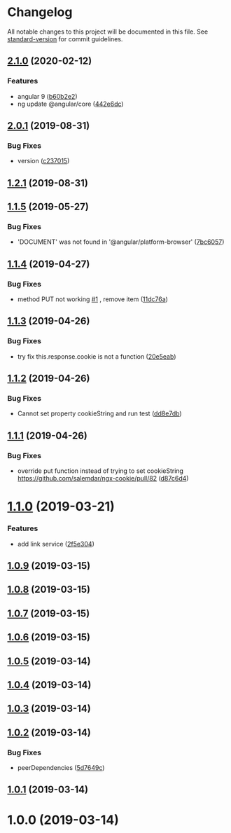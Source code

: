 # Changelog

All notable changes to this project will be documented in this file. See [standard-version](https://github.com/conventional-changelog/standard-version) for commit guidelines.

## [2.1.0](https://github.com/Gorniv/ngx-universal/compare/v2.0.1...v2.1.0) (2020-02-12)


### Features

* angular 9 ([b60b2e2](https://github.com/Gorniv/ngx-universal/commit/b60b2e24347893de8f2c9bc7f310176a3743d373))
* ng update @angular/core ([442e6dc](https://github.com/Gorniv/ngx-universal/commit/442e6dc24611ce08791c0d517865d2b90789ef84))

## [2.0.1](https://github.com/Gorniv/ngx-universal/compare/v1.2.1...v2.0.1) (2019-08-31)


### Bug Fixes

* version ([c237015](https://github.com/Gorniv/ngx-universal/commit/c237015))



## [1.2.1](https://github.com/Gorniv/ngx-universal/compare/v1.1.5...v1.2.1) (2019-08-31)



## [1.1.5](https://github.com/Gorniv/ngx-universal/compare/v1.1.4...v1.1.5) (2019-05-27)


### Bug Fixes

* 'DOCUMENT' was not found in '@angular/platform-browser' ([7bc6057](https://github.com/Gorniv/ngx-universal/commit/7bc6057))



## [1.1.4](https://github.com/Gorniv/ngx-universal/compare/v1.1.3...v1.1.4) (2019-04-27)


### Bug Fixes

* method PUT not working [#1](https://github.com/Gorniv/ngx-universal/issues/1) , remove item ([11dc76a](https://github.com/Gorniv/ngx-universal/commit/11dc76a))



## [1.1.3](https://github.com/Gorniv/ngx-universal/compare/v1.1.2...v1.1.3) (2019-04-26)


### Bug Fixes

*  try fix this.response.cookie is not a function ([20e5eab](https://github.com/Gorniv/ngx-universal/commit/20e5eab))



## [1.1.2](https://github.com/Gorniv/ngx-universal/compare/v1.1.1...v1.1.2) (2019-04-26)


### Bug Fixes

* Cannot set property cookieString and run test ([dd8e7db](https://github.com/Gorniv/ngx-universal/commit/dd8e7db))



## [1.1.1](https://github.com/Gorniv/ngx-universal/compare/v1.1.0...v1.1.1) (2019-04-26)


### Bug Fixes

* override put function instead of trying to set cookieString https://github.com/salemdar/ngx-cookie/pull/82 ([d87c6d4](https://github.com/Gorniv/ngx-universal/commit/d87c6d4))



# [1.1.0](https://github.com/Gorniv/ngx-universal/compare/v1.0.9...v1.1.0) (2019-03-21)


### Features

* add link service ([2f5e304](https://github.com/Gorniv/ngx-universal/commit/2f5e304))



## [1.0.9](https://github.com/Gorniv/ngx-universal/compare/v1.0.8...v1.0.9) (2019-03-15)



## [1.0.8](https://github.com/Gorniv/ngx-universal/compare/v1.0.7...v1.0.8) (2019-03-15)



## [1.0.7](https://github.com/Gorniv/ngx-universal/compare/v1.0.6...v1.0.7) (2019-03-15)



## [1.0.6](https://github.com/Gorniv/ngx-universal/compare/v1.0.5...v1.0.6) (2019-03-15)



## [1.0.5](https://github.com/Gorniv/ngx-universal/compare/v1.0.4...v1.0.5) (2019-03-14)



## [1.0.4](https://github.com/Gorniv/ngx-universal/compare/v1.0.3...v1.0.4) (2019-03-14)



## [1.0.3](https://github.com/Gorniv/ngx-universal/compare/v1.0.2...v1.0.3) (2019-03-14)



## [1.0.2](https://github.com/Gorniv/ngx-universal/compare/v1.0.1...v1.0.2) (2019-03-14)


### Bug Fixes

* peerDependencies ([5d7649c](https://github.com/Gorniv/ngx-universal/commit/5d7649c))



## [1.0.1](https://github.com/Gorniv/ngx-universal/compare/v1.0.0...v1.0.1) (2019-03-14)



# 1.0.0 (2019-03-14)

